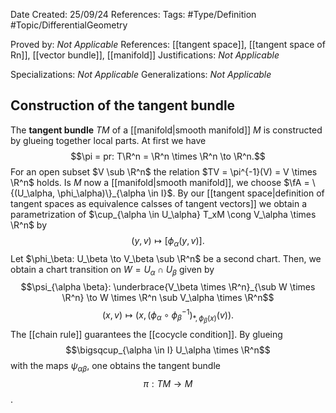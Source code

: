 <div class="topSpace"></div>

Date Created: 25/09/24
References: 
Tags: #Type/Definition #Topic/DifferentialGeometry

Proved by: <i>Not Applicable</i>
References: [[tangent space]], [[tangent space of Rn]], [[vector bundle]], [[manifold]]
Justifications: <i>Not Applicable</i>

Specializations: <i>Not Applicable</i>
Generalizations: <i>Not Applicable</i>

## Construction of the tangent bundle

The __tangent bundle__ $TM$ of a [[manifold|smooth manifold]] $M$ is constructed by glueing together local parts. At first we have $$\pi = pr: T\R^n = \R^n \times \R^n \to \R^n.$$ For an open subset $V \sub \R^n$ the relation $TV = \pi^{-1}(V) = V \times \R^n$ holds. Is $M$ now a [[manifold|smooth manifold]], we choose $\fA = \{(U_\alpha, \phi_\alpha)\}_{\alpha \in I}$. By our [[tangent space|definition of tangent spaces as equivalence calsses of tangent vectors]] we obtain a parametrization of $\cup_{\alpha \in U_\alpha} T_xM \cong V_\alpha \times \R^n$ by $$(y, v) \mapsto [\phi_\alpha (y,v)].$$ Let $\phi_\beta: U_\beta \to V_\beta \sub \R^n$ be a second chart. Then, we obtain a chart transition on $W = U_\alpha \cap U_\beta$ given by $$\psi_{\alpha \beta}: \underbrace{V_\beta \times \R^n}_{\sub W \times \R^n} \to W \times \R^n \sub V_\alpha \times \R^n$$ $$(x,v) \mapsto \left(x, \left(\phi_\alpha \circ \phi_\beta^{-1}\right)_{\ast, \phi_\beta(x)} (v) \right).$$ The [[chain rule]] guarantees the [[cocycle condition]]. By glueing $$\bigsqcup_{\alpha \in I} U_\alpha \times \R^n$$ with the maps $\psi_{\alpha \beta}$, one obtains the tangent bundle $$\pi: TM \to M$$.